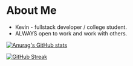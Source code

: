 # About Me
* Kevin - fullstack developer / college student.
* ALWAYS open to work and work with others.

[![Anurag's GitHub stats](https://github-readme-stats.vercel.app/api?username=kmanjt&count_private=true&show_icons=true&theme=dracula)](https://github.com/anuraghazra/github-readme-stats)

[![GitHub Streak](http://github-readme-streak-stats.herokuapp.com?user=kmanjt&theme=dark&background=000000)](https://git.io/streak-stats)
